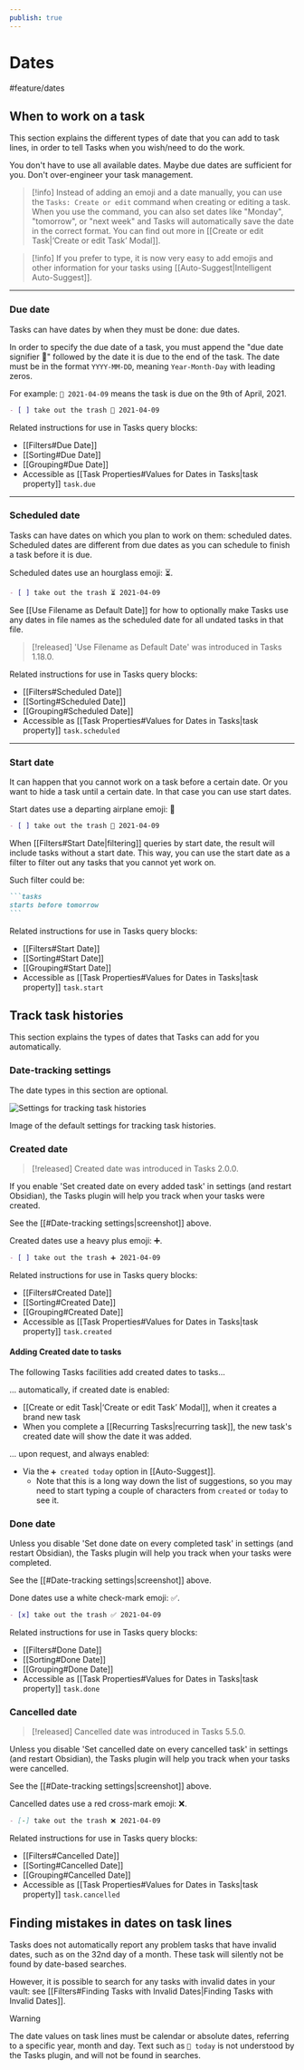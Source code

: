 ```yaml
---
publish: true
---
```


# Dates

<span class="related-pages">#feature/dates</span>

## When to work on a task

This section explains the different types of date that you can add to task lines, in order to tell Tasks when you wish/need to do the work.

You don't have to use all available dates.
Maybe due dates are sufficient for you.
Don't over-engineer your task management.

> [!info]
> Instead of adding an emoji and a date manually, you can use the `Tasks: Create or edit` command when creating or editing a task.
When you use the command, you can also set dates like "Monday", "tomorrow", or "next week" and Tasks will automatically save the date in the correct format.
You can find out more in [[Create or edit Task|‘Create or edit Task’ Modal]].

> [!info]
> If you prefer to type, it is now very easy to add emojis and other information for your tasks using [[Auto-Suggest|Intelligent Auto-Suggest]].

<!-- NEW_TASK_FIELD_EDIT_REQUIRED -->

---

### Due date

Tasks can have dates by when they must be done: due dates.

In order to specify the due date of a task, you must append the "due date signifier 📅" followed by the date it is due to the end of the task.
The date must be in the format `YYYY-MM-DD`, meaning `Year-Month-Day` with leading zeros.

For example: `📅 2021-04-09` means the task is due on the 9th of April, 2021.

```markdown
- [ ] take out the trash 📅 2021-04-09
```

Related instructions for use in Tasks query blocks:

- [[Filters#Due Date]]
- [[Sorting#Due Date]]
- [[Grouping#Due Date]]
- Accessible as [[Task Properties#Values for Dates in Tasks|task property]] `task.due`

---

### Scheduled date

Tasks can have dates on which you plan to work on them: scheduled dates.
Scheduled dates are different from due dates as you can schedule to finish a task before it is due.

Scheduled dates use an hourglass emoji: ⏳.

```markdown
- [ ] take out the trash ⏳ 2021-04-09
```

See [[Use Filename as Default Date]] for how to optionally make Tasks use any dates in file names as the scheduled date for all undated tasks in that file.

> [!released]
'Use Filename as Default Date' was introduced in Tasks 1.18.0.

Related instructions for use in Tasks query blocks:

- [[Filters#Scheduled Date]]
- [[Sorting#Scheduled Date]]
- [[Grouping#Scheduled Date]]
- Accessible as [[Task Properties#Values for Dates in Tasks|task property]] `task.scheduled`

---

### Start date

It can happen that you cannot work on a task before a certain date.
Or you want to hide a task until a certain date.
In that case you can use start dates.

Start dates use a departing airplane emoji: 🛫

```markdown
- [ ] take out the trash 🛫 2021-04-09
```

When [[Filters#Start Date|filtering]] queries by start date,
the result will include tasks without a start date.
This way, you can use the start date as a filter to filter out any tasks that you cannot yet work on.

Such filter could be:

````markdown
```tasks
starts before tomorrow
```
````

Related instructions for use in Tasks query blocks:

- [[Filters#Start Date]]
- [[Sorting#Start Date]]
- [[Grouping#Start Date]]
- Accessible as [[Task Properties#Values for Dates in Tasks|task property]] `task.start`

## Track task histories

This section explains the types of dates that Tasks can add for you automatically.

### Date-tracking settings

The date types in this section are optional.

![Settings for tracking task histories](../../images/settings-optional-date-fields.png)

Image of the default settings for tracking task histories.

### Created date

> [!released]
Created date was introduced in Tasks 2.0.0.

If you enable 'Set created date on every added task' in settings (and restart Obsidian), the Tasks plugin will help you track when your tasks were created.

See the [[#Date-tracking settings|screenshot]] above.

Created dates use a heavy plus emoji: ➕.

```markdown
- [ ] take out the trash ➕ 2021-04-09
```

Related instructions for use in Tasks query blocks:

- [[Filters#Created Date]]
- [[Sorting#Created Date]]
- [[Grouping#Created Date]]
- Accessible as [[Task Properties#Values for Dates in Tasks|task property]] `task.created`

#### Adding Created date to tasks

The following Tasks facilities add created dates to tasks...

... automatically, if created date is enabled:

- [[Create or edit Task|‘Create or edit Task’ Modal]], when it creates a brand new task
- When you complete a [[Recurring Tasks|recurring task]], the new task's created date will show the date it was added.

... upon request, and always enabled:

- Via the `➕ created today` option in [[Auto-Suggest]].
  - Note that this is a long way down the list of suggestions, so you may need to start typing a couple of characters from `created` or `today` to see it.

### Done date

Unless you disable 'Set done date on every completed task' in settings (and restart Obsidian), the Tasks plugin will help you track when your tasks were completed.

See the [[#Date-tracking settings|screenshot]] above.

Done dates use a white check-mark emoji: ✅.

```markdown
- [x] take out the trash ✅ 2021-04-09
```

Related instructions for use in Tasks query blocks:

- [[Filters#Done Date]]
- [[Sorting#Done Date]]
- [[Grouping#Done Date]]
- Accessible as [[Task Properties#Values for Dates in Tasks|task property]] `task.done`

### Cancelled date

> [!released]
> Cancelled date was introduced in Tasks 5.5.0.

Unless you disable 'Set cancelled date on every cancelled task' in settings (and restart Obsidian), the Tasks plugin will help you track when your tasks were cancelled.

See the [[#Date-tracking settings|screenshot]] above.

Cancelled dates use a red cross-mark emoji: ❌.

```markdown
- [-] take out the trash ❌ 2021-04-09
```

Related instructions for use in Tasks query blocks:

- [[Filters#Cancelled Date]]
- [[Sorting#Cancelled Date]]
- [[Grouping#Cancelled Date]]
- Accessible as [[Task Properties#Values for Dates in Tasks|task property]] `task.cancelled`

## Finding mistakes in dates on task lines

Tasks does not automatically report any problem tasks that have invalid dates, such as on the 32nd day of a month. These task will silently not be found by date-based searches.

However, it is possible to search for any tasks with invalid dates in your vault: see
[[Filters#Finding Tasks with Invalid Dates|Finding Tasks with Invalid Dates]].

> [!warning]
The date values on task lines must be calendar or absolute dates, referring to a specific year, month and day. Text such as `📅 today` is not understood by the Tasks plugin, and will not be found in searches.
